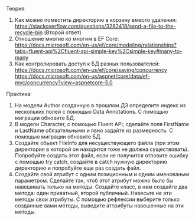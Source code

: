 Теория:
1. Как можно поместить директорию в корзину вместо удаления: https://stackoverflow.com/questions/3282418/send-a-file-to-the-recycle-bin (Второй ответ)
2. Отношение многие ко многим в EF Core: https://docs.microsoft.com/en-us/ef/core/modeling/relationships?tabs=fluent-api%2Cfluent-api-simple-key%2Csimple-key#many-to-many
3. Как контролировать доступ к БД разных пользователей: https://docs.microsoft.com/en-us/ef/core/saving/concurrency
https://docs.microsoft.com/en-us/aspnet/core/data/ef-mvc/concurrency?view=aspnetcore-5.0


Практика:
1. На модели Author созданную в прошлом ДЗ определите индекс из нескольких полей с помощью Data Annotations. С помощью миграции обновите БД.
2. В модели Character, с помощью Fluent API, сделайте поля FirstName и LastName обязательными и явно задайте из размерность. С помощью миграции обновите БД.
3. Создайте обьект FileInfo для несуществующего файла (при этом директория в которой он находится тоже не должна существовать). Попробуйте создать этот файл, если не получится отловите ошибку с помощью try catch, создайте в catch нужную директорию директорию и попробуйте еще раз создать файл. 
4. Создайте свой атрибут с одним позиционным и одним именованым параметром. Сделайте так, чтоб этот атрибут можно было бы навешивать только на методы. Создайте класс, в нем создайте два метода: один приватный, второй публичный. Навесьте на эти методы свои атрибуты. С помощью рефлексии выберите только созданные вами методы, выведите аттрибуты навешенные на эти методы.